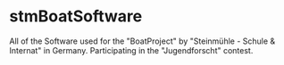 # stmBoatSoftware
All of the Software used for the "BoatProject" by "Steinmühle - Schule &amp; Internat" in Germany. Participating in the "Jugendforscht" contest.
